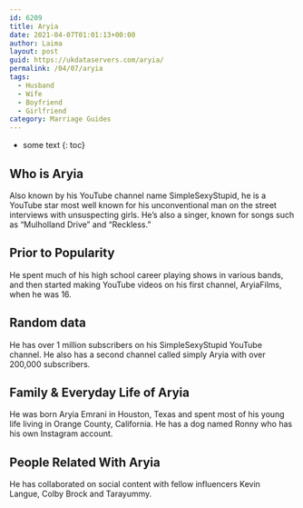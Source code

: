 ```yaml
---
id: 6209
title: Aryia
date: 2021-04-07T01:01:13+00:00
author: Laima
layout: post
guid: https://ukdataservers.com/aryia/
permalink: /04/07/aryia
tags:
  - Husband
  - Wife
  - Boyfriend
  - Girlfriend
category: Marriage Guides
---
```


* some text
{: toc}


## Who is Aryia
                  
                  
                  
Also known by his YouTube channel name SimpleSexyStupid, he is a YouTube star most well known for his unconventional man on the street interviews with unsuspecting girls. He&#8217;s also a singer, known for songs such as &#8220;Mulholland Drive&#8221; and &#8220;Reckless.&#8221; 
                  
              
            
              
            
                
                
                
## Prior to Popularity
                  
                  
                  
He spent much of his high school career playing shows in various bands, and then started making YouTube videos on his first channel, AryiaFilms, when he was 16. 
                  
              
            
              
            
                
                
                
## Random data
                  
                  
                  
He has over 1 million subscribers on his SimpleSexyStupid YouTube channel. He also has a second channel called simply Aryia with over 200,000 subscribers. 
                  
              
            
              
            
                
                
                
## Family & Everyday Life of Aryia
                  
                  
                  
He was born Aryia Emrani in Houston, Texas and spent most of his young life living in Orange County, California. He has a dog named Ronny who has his own Instagram account. 
                  
              
            
              
            
                
                
                
## People Related With Aryia
                  
                  
                  
He has collaborated on social content with fellow influencers Kevin Langue, Colby Brock and Tarayummy. 
                  
              
            
              
            
                
              
            
              
              
            
            
              
            
          
          
          
